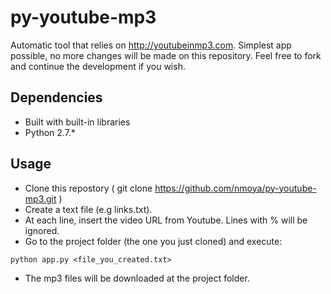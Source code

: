 py-youtube-mp3
==============

Automatic tool that relies on http://youtubeinmp3.com.
Simplest app possible, no more changes will be made on this repository. Feel free to fork and continue the development if you wish.

## Dependencies
- Built with built-in libraries
- Python 2.7.*


## Usage
- Clone this repostory ( git clone https://github.com/nmoya/py-youtube-mp3.git )
- Create a text file (e.g links.txt).
- At each line, insert the video URL from Youtube. Lines with % will be ignored.
- Go to the project folder (the one you just cloned) and execute:
```
python app.py <file_you_created.txt>
```
- The mp3 files will be downloaded at the project folder.

